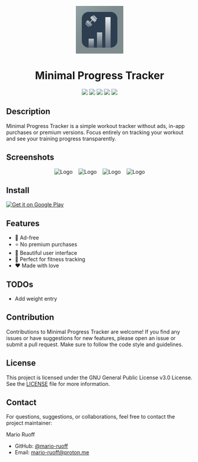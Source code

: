 <p align="center">
  <img alt="Logo" src="assets/icon.png" width="128" />
  <h1 align="center">Minimal Progress Tracker</h1>
</p>

<p align="center">
  <a href="https://opensource.org/licenses/MIT" alt="License">
        <img src="https://img.shields.io/badge/license-GPLv3-blue" /></a>
  <a href="https://github.com/mario-ruoff/minimal-progress-tracker/stargazers" alt="GitHub Stars">
        <img src="https://img.shields.io/github/stars/mario-ruoff/minimal-progress-tracker.svg" /></a>
  <a href="https://github.com/mario-ruoff/minimal-progress-tracker/issues" alt="GitHub Issues">
        <img src="https://img.shields.io/github/issues/mario-ruoff/minimal-progress-tracker.svg" /></a>
  <a href="https://github.com/mario-ruoff/minimal-progress-tracker/pulls" alt="GitHub Pull Requests">
        <img src="https://img.shields.io/github/issues-pr/mario-ruoff/minimal-progress-tracker.svg" /></a>
  <a alt="Version">
        <img src="https://img.shields.io/badge/version-alpha-orange.svg" /></a>
</p>

## Description
Minimal Progress Tracker is a simple workout tracker without ads, in-app purchases or premium versions. Focus entirely on tracking your workout and see your training progress transparently.

## Screenshots
<p align="center">
  <img alt="Logo" src="assets/playstore/1-bright.jpg" width="20%" />
  &nbsp;&nbsp;
  <img alt="Logo" src="assets/playstore/1-dark.jpg" width="20%" />
  &nbsp;&nbsp;
  <img alt="Logo" src="assets/playstore/2-bright.jpg" width="20%" />
  &nbsp;&nbsp;
  <img alt="Logo" src="assets/playstore/2-dark.jpg" width="20%" />
</p>

## Install
<a href='https://play.google.com/store/apps/details?id=com.escape99.minimalprogresstracker&pcampaignid=pcampaignidMKT-Other-global-all-co-prtnr-py-PartBadge-Mar2515-1'><img width="30%" alt='Get it on Google Play' src='https://play.google.com/intl/en_us/badges/static/images/badges/en_badge_web_generic.png'/></a>

## Features
- 🎉 Ad-free
- ⭐️ No premium purchases
- 🌹 Beautiful user interface
- 💪 Perfect for fitness tracking
- ❤️️ Made with love

## TODOs
- Add weight entry

## Contribution
Contributions to Minimal Progress Tracker are welcome! If you find any issues or have suggestions for new features, please open an issue or submit a pull request. Make sure to follow the code style and guidelines.

## License
This project is licensed under the GNU General Public License v3.0 License. See the [LICENSE](LICENSE) file for more information.

## Contact
For questions, suggestions, or collaborations, feel free to contact the project maintainer:

Mario Ruoff

- GitHub: [@mario-ruoff](https://github.com/mario-ruoff)
- Email: [mario-ruoff@proton.me](mailto:mario-ruoff@proton.me)